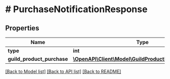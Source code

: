 # # PurchaseNotificationResponse

## Properties

Name | Type | Description | Notes
------------ | ------------- | ------------- | -------------
**type** | **int** |  |
**guild_product_purchase** | [**\OpenAPI\Client\Model\GuildProductPurchaseResponse**](GuildProductPurchaseResponse.md) |  | [optional]

[[Back to Model list]](../../README.md#models) [[Back to API list]](../../README.md#endpoints) [[Back to README]](../../README.md)

